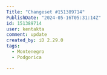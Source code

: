 ```yaml
---
Title: "Changeset #151389714"
PublishDate: "2024-05-16T05:31:14Z"
id: 151389714
user: kentakta
comment: update
created_by: iD 2.29.0
tags:
  - Montenegro
  - Podgorica

---
```

